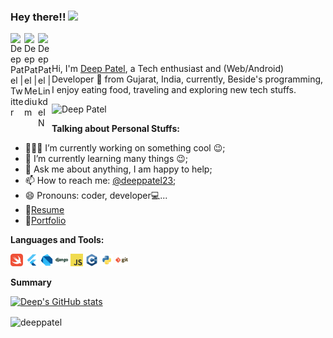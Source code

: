 <!--
### Hi there 👋


**deeppatel23/deeppatel23** is a ✨ _special_ ✨ repository because its `README.md` (this file) appears on your GitHub profile.

Here are some ideas to get you started:

- 🔭 I’m currently working on ...
- 🌱 I’m currently learning ...
- 👯 I’m looking to collaborate on ...
- 🤔 I’m looking for help with ...
- 💬 Ask me about ...
- 📫 How to reach me: ...
- 😄 Pronouns: ...
- ⚡ Fun fact: ...
-->
### Hey there!! <img src="https://media.giphy.com/media/hvRJCLFzcasrR4ia7z/giphy.gif" width="25px">
<a href="https://twitter.com/pateldeep_23">
  <img align="left" alt="Deep Patel | Twitter" width="22px" src="https://cdn.jsdelivr.net/npm/simple-icons@v3/icons/twitter.svg" />
</a>
<a href="https://medium.com/@deeppatel23">
  <img align="left" alt="Deep Patel | Medium" width="22px" src="https://cdn.jsdelivr.net/npm/simple-icons@3.12.2/icons/medium.svg" />
</a>
<a href="https://www.linkedin.com/in/deep-patel-92b95b1a3">
  <img align="left" alt="Deep Patel | LinkdeIN" width="22px" src="https://cdn.jsdelivr.net/npm/simple-icons@v3/icons/linkedin.svg" />
</a><!--
<a href="https://www.instagram.com/oyy_bhatiya/">
  <img align="left" alt="Deep Patel | Instagram" width="22px" src="https://cdn.jsdelivr.net/npm/simple-icons@v3/icons/instagram.svg" />
</a>
<a href="https://www.qwiklabs.com/public_profiles/2e2e4e11-d3d8-47d1-95f6-96292ac78185">
  <img align="left" alt="Deep Patel | Quiklab" width="22px" src="https://cdn.jsdelivr.net/npm/simple-icons@3.12.2/icons/qwiklabs.svg" />
</a>
<a href="https://github.com/deeppatel23">
  <img align="left" alt="Deep Patel | Github" width="22px" src="https://cdn.jsdelivr.net/npm/simple-icons@3.12.2/icons/github.svg" />
</a>-->

<br />
<br />

Hi, I'm [Deep Patel](https://www.linkedin.com/in/deep-patel-92b95b1a3), a Tech enthusiast and (Web/Android) Developer 🚀 from Gujarat, India, currently, Beside's programming, I enjoy eating food, traveling and exploring new tech stuffs.

 <!-- <img align="right" alt="GIF" src="https://github.com/abhisheknaiidu/abhisheknaiidu/blob/master/code.gif?raw=true" width="500" height="320" />-->
 
 <p align="left"> <img src="https://komarev.com/ghpvc/?username=deeppatel23&label=Profile%20views&color=0e75b6&style=flat" alt="Deep Patel" /> </p>
  
**Talking about Personal Stuffs:**

- 👨🏽‍💻 I’m currently working on something cool :wink:;
- 🌱 I’m currently learning many things 😉; 
- 💬 Ask me about anything, I am happy to help;
- 📫 How to reach me: [@deeppatel23](https://www.linkedin.com/in/deep-patel-92b95b1a3);
- 😄 Pronouns: coder, developer💻... 
- 📝[Resume](https://drive.google.com/file/d/18-pKVTmGBzdq252ee_mBA_EYG-Wr3llz/view?usp=sharing)
- 🔗[Portfolio](https://portfolio-deeppatel23.vercel.app)

**Languages and Tools:**  

<code><img height="20" src="https://raw.githubusercontent.com/github/explore/80688e429a7d4ef2fca1e82350fe8e3517d3494d/topics/swift/swift.png"></code>
<code><img height="20" src="https://raw.githubusercontent.com/github/explore/80688e429a7d4ef2fca1e82350fe8e3517d3494d/topics/flutter/flutter.png"></code>
<code><img height="20" src="https://raw.githubusercontent.com/github/explore/80688e429a7d4ef2fca1e82350fe8e3517d3494d/topics/dart/dart.png"></code>
<code><img height="20" src="https://raw.githubusercontent.com/github/explore/80688e429a7d4ef2fca1e82350fe8e3517d3494d/topics/django/django.png"></code>
<code><img height="20" src="https://raw.githubusercontent.com/github/explore/80688e429a7d4ef2fca1e82350fe8e3517d3494d/topics/javascript/javascript.png"></code>
<code><img height="20" src="https://raw.githubusercontent.com/github/explore/80688e429a7d4ef2fca1e82350fe8e3517d3494d/topics/cpp/cpp.png"></code>
<code><img height="20" src="https://raw.githubusercontent.com/github/explore/80688e429a7d4ef2fca1e82350fe8e3517d3494d/topics/python/python.png"></code>
<code><img height="20" src="https://raw.githubusercontent.com/github/explore/80688e429a7d4ef2fca1e82350fe8e3517d3494d/topics/git/git.png"></code>


<!--<details>-->

**Summary**

[![Deep's GitHub stats](https://github-readme-stats.vercel.app/api?username=deeppatel23&count_private=true&show_icons=true&theme=react)](https://github.com/deeppatel23/github-readme-stats)

<img align="center" src="https://github-readme-streak-stats.herokuapp.com/?user=deeppatel23&" alt="deeppatel" />

<!--</details>-->
